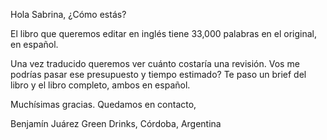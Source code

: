 Hola Sabrina,
¿Cómo estás?

El libro que queremos editar en inglés tiene 33,000 palabras en el original, en español.

Una vez traducido queremos ver cuánto costaría una revisión. Vos me podrías pasar ese presupuesto y tiempo estimado?
Te paso un brief del libro y el libro completo, ambos en español.

Muchísimas gracias.
Quedamos en contacto,

Benjamín Juárez
Green Drinks,
Córdoba, Argentina
